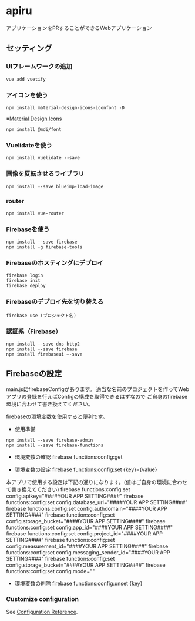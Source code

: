 # apiru
アプリケーションをPRすることができるWebアプリケーション

## セッティング
### UIフレームワークの追加
```
vue add vuetify
```

### アイコンを使う
```
npm install material-design-icons-iconfont -D
```
※[Material Design Icons](https://materialdesignicons.com/)
```
npm install @mdi/font
```

### Vuelidateを使う
```
npm install vuelidate --save
```

### 画像を反転させるライブラリ
```
npm install --save blueimp-load-image
```

### router
```
npm install vue-router
```

### Firebaseを使う
```
npm install --save firebase
npm install -g firebase-tools
```

### Firebaseのホスティングにデプロイ
```
firebase login
firebase init
firebase deploy
```
### Firebaseのデプロイ先を切り替える
```
firebase use (プロジェクト名)
```

### 認証系（Firebase）
```
npm install --save dns http2
npm install --save firebase
npm install firebaseui —-save
```

## Firebaseの設定
main.jsにfirebaseConfigがあります。
適当な名前のプロジェクトを作ってWebアプリの登録を行えばConfigの構成を取得できるはずなので
ご自身のfirebase環境に合わせて書き換えてください。

firebaseの環境変数を使用すると便利です。

* 使用準備
```
npm install --save firebase-admin
npm install --save firebase-functions
```

* 環境変数の確認
firebase functions:config:get

* 環境変数の設定
firebase functions:config:set {key}={value}

本アプリで使用する設定は下記の通りになります。(値はご自身の環境に合わせて書き換えてください)
firebase functions:config:set config.apikey="####YOUR APP SETTING####"
firebase functions:config:set config.database_url="####YOUR APP SETTING####"
firebase functions:config:set config.authdomain="####YOUR APP SETTING####"
firebase functions:config:set config.storage_bucket="####YOUR APP SETTING####"
firebase functions:config:set config.app_id="####YOUR APP SETTING####"
firebase functions:config:set config.project_id="####YOUR APP SETTING####"
firebase functions:config:set config.measurement_id="####YOUR APP SETTING####"
firebase functions:config:set config.messaging_sender_id="####YOUR APP SETTING####"
firebase functions:config:set config.storage_bucket="####YOUR APP SETTING####"
firebase functions:config:set config.mode=""

* 環境変数の削除
firebase functions:config:unset {key}


### Customize configuration
See [Configuration Reference](https://cli.vuejs.org/config/).
